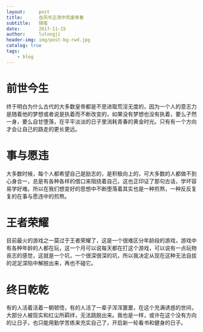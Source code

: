 ```yaml
---
layout:     post
title:      在风华正茂中荒废青春
subtitle:   随笔
date:       2017-11-15
author:     lulongji
header-img: img/post-bg-rwd.jpg
catalog: true
tags:
    - blog
---
```


# 前世今生

终于明白为什么古代的大多数皇帝都是不思进取荒淫无度的，因为一个人的意志力是随着他的梦想或者说是执着而不断改变的，如果没有梦想也没有执着，要么孑然一身，要么自甘堕落，在平平淡淡的日子里消耗青春的黄金时光。只有有一个方向才会让自己的路走的更长更远。

# 事与愿违

大多数时候，每个人都希望自己是励志的，是积极向上的，可大多数的人都做不到心身合一，总是有各种各样的借口来阻挠着自己，这也正印证了那句古话，学坏容易学好难。所以在我们想变好的思想中不断堕落着其实也是一种煎熬，一种反反复复的在事与愿违中的煎熬。

# 王者荣耀

目前最火的游戏之一莫过于王者荣耀了，这是一个很难区分年龄段的游戏，游戏中有各种年龄的人都在玩，这一个月可以说每天都在打这个游戏，可以说有一点玩物丧志的感觉，这就是一个坑，一个很深很深的坑，所以我决定从现在这种无法自拔的泥足深陷中解脱出来，再也不碰它。

# 终日乾乾

有的人活着活着一朝顿悟，有的人活了一辈子浑浑噩噩，在这个充满诱惑的世间，大部分人被现实和红尘所羁绊，无法跳脱出来。我也是一样，或许在这个没有方向的让日子，也只能用勤学苦练来充实自己了，开启新一轮看书和健身的日子。